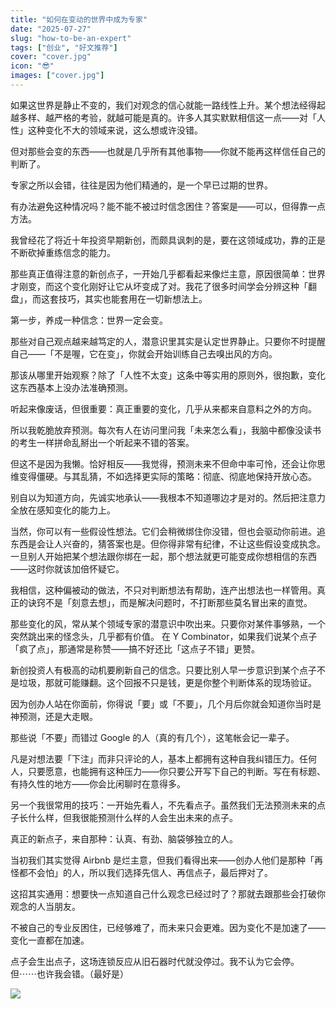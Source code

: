 ```yaml
---
title: "如何在变动的世界中成为专家"
date: "2025-07-27"
slug: "how-to-be-an-expert"
tags: ["创业", "好文推荐"]
cover: "cover.jpg"
icon: "😎"
images: ["cover.jpg"]
---
```

如果这世界是静止不变的，我们对观念的信心就能一路线性上升。某个想法经得起越多样、越严格的考验，就越可能是真的。许多人其实默默相信这一点——对「人性」这种变化不大的领域来说，这么想或许没错。



但对那些会变的东西——也就是几乎所有其他事物——你就不能再这样信任自己的判断了。



专家之所以会错，往往是因为他们精通的，是一个早已过期的世界。



有办法避免这种情况吗？能不能不被过时信念困住？答案是——可以，但得靠一点方法。



我曾经花了将近十年投资早期新创，而颇具讽刺的是，要在这领域成功，靠的正是不断砍掉重练信念的能力。



那些真正值得注意的新创点子，一开始几乎都看起来像烂主意，原因很简单：世界才刚变，而这个变化刚好让它从坏变成了对。我花了很多时间学会分辨这种「翻盘」，而这套技巧，其实也能套用在一切新想法上。



第一步，养成一种信念：世界一定会变。



那些对自己观点越来越笃定的人，潜意识里其实是认定世界静止。只要你不时提醒自己——「不是喔，它在变」，你就会开始训练自己去嗅出风的方向。



那该从哪里开始观察？除了「人性不太变」这条中等实用的原则外，很抱歉，变化这东西基本上没办法准确预测。



听起来像废话，但很重要：真正重要的变化，几乎从来都来自意料之外的方向。



所以我乾脆放弃预测。每次有人在访问里问我「未来怎么看」，我脑中都像没读书的考生一样拼命乱掰出一个听起来不错的答案。



但这不是因为我懒。恰好相反——我觉得，预测未来不但命中率可怜，还会让你思维变得僵硬。与其乱猜，不如选择更实际的策略：彻底、彻底地保持开放心态。



别自以为知道方向，先诚实地承认——我根本不知道哪边才是对的。然后把注意力全放在感知变化的能力上。



当然，你可以有一些假设性想法。它们会稍微绑住你没错，但也会驱动你前进。追东西是会让人兴奋的，猜答案也是。但你得非常有纪律，不让这些假设变成执念。
一旦别人开始把某个想法跟你绑在一起，那个想法就更可能变成你想相信的东西——这时你就该加倍怀疑它。



我相信，这种偏被动的做法，不只对判断想法有帮助，连产出想法也一样管用。真正的诀窍不是「刻意去想」，而是解决问题时，不打断那些莫名冒出来的直觉。



那些变化的风，常从某个领域专家的潜意识中吹出来。只要你对某件事够熟，一个突然跳出来的怪念头，几乎都有价值。
在 Y Combinator，如果我们说某个点子「疯了点」，那通常是称赞——搞不好还比「这点子不错」更赞。



新创投资人有极高的动机要刷新自己的信念。只要比别人早一步意识到某个点子不是垃圾，那就可能赚翻。这个回报不只是钱，更是你整个判断体系的现场验证。



因为创办人站在你面前，你得说「要」或「不要」，几个月后你就会知道你当时是神预测，还是大走眼。



那些说「不要」而错过 Google 的人（真的有几个），这笔帐会记一辈子。



凡是对想法要「下注」而非只评论的人，基本上都拥有这种自我纠错压力。任何人，只要愿意，也能拥有这种压力——你只要公开写下自己的判断。写在有标题、有持久性的地方——你会比闲聊时在意得多。



另一个我很常用的技巧：一开始先看人，不先看点子。虽然我们无法预测未来的点子长什么样，但我很能预测什么样的人会生出未来的点子。



真正的新点子，来自那种：认真、有劲、脑袋够独立的人。



当初我们其实觉得 Airbnb 是烂主意，但我们看得出来——创办人他们是那种「再怪都不会怕」的人，所以我们选择先信人、再信点子，最后押对了。



这招其实通用：想要快一点知道自己什么观念已经过时了？那就去跟那些会打破你观念的人当朋友。



不被自己的专业反困住，已经够难了，而未来只会更难。因为变化不是加速了——变化一直都在加速。



点子会生出点子，这场连锁反应从旧石器时代就没停过。我不认为它会停。
但⋯⋯也许我会错。（最好是）




![](https://prod-files-secure.s3.us-west-2.amazonaws.com/112d0858-5090-4d34-a606-b75eb8d65fd2/46476355-9cf3-4e99-9b7a-3531bc426380/1000202064.png?X-Amz-Algorithm=AWS4-HMAC-SHA256&X-Amz-Content-Sha256=UNSIGNED-PAYLOAD&X-Amz-Credential=ASIAZI2LB4662WR6SJEG%2F20250811%2Fus-west-2%2Fs3%2Faws4_request&X-Amz-Date=20250811T095150Z&X-Amz-Expires=3600&X-Amz-Security-Token=IQoJb3JpZ2luX2VjELH%2F%2F%2F%2F%2F%2F%2F%2F%2F%2FwEaCXVzLXdlc3QtMiJHMEUCIQDco0mkfz8P7bFVRFfzW2Pyr2FBdlv09AqgJipqNEhPhwIgTdV72ZLcQGIMlLUiME10Nk5sQkhz%2F0XMrzIFQrBfzKIqiAQI6v%2F%2F%2F%2F%2F%2F%2F%2F%2F%2FARAAGgw2Mzc0MjMxODM4MDUiDAmrxuNHAgt6YVqB5SrcAz1KhLk59lb6S6bg3cDEiNEoOwzmHMZKMh9WfKqmYGBVvUqMgyDh6OHoOFhgSnJZc8vWU3dP2QUeEvu7EJVPeiZfuhsYIMQPSFe9yZSyP67aV2b%2FgSFHUQ5zLIgpZDA1uQdglfMKKliYdnUGqIJsRTAQ2AclsLGyrfXiTHLmk9uss0bALsKLyjGFnwP3wAfU12ozXn%2BIs0CuEDvy4%2BazsYnx7bLlHFjPgsjYu7bFZy3QeYIwqMUSjclUReiaOoKduO7MnKSfxf%2F9uCD2nGDXMfWFQ8JfAnitrJXBAlACrStNj%2FWqOqJr42LOiIuk3yARL%2FJtOdJcW6UihFV8jNWVo%2F94gNNg2DBDnK6A1iI3J%2BlJacgMNBA5e0nMx3Ot39qhgCipHkAUXol6zfHQbGB2QVQfKYkBfxdrTY%2BkD3hJCug9LXhZgYYN1TCQBlOwyJYAX2tt7IPYm2KljQ61uWQeWzpzy0I45NRdaWrcpMZB%2FcLpYn3wE2wXr7bqXtvFDp6w0%2Fitspye9AvW9RlzJCsGLT8jx1qj5cpmIZsg6qVo0j0evCjqU29%2BayU9XiqvCqWNFOZD2Akdp4L0PoN7VLxO1DPvPbFXCX8qdb62Zb8d8DV7Vt%2FWubG%2Flq9mL74RMP7d5sQGOqUB%2FT4LFrg6dvRtRJ8hzFvSmdH4cj31BJvTI6TcpUeMKNvLi4k4%2FBH52TclIzvTulQlRjD8YbgkzAYr2io1AYOgplHY%2BAEeAv1JUZekhV2XyFTIaYerYmgDL6DsaNDjw8BXOvz9WYdwSAE5vxu9jC%2BoJ8ksvuqoljIGju41N2oX%2F7G8PjCgjUqowAKPgsA47THSQ5x4T6g3PK2%2BuubQLYSfQAgizbF0&X-Amz-Signature=3aa0bb3797bff58f37c0448243b4728df55f4c02bb69a95041346185ba90e9a0&X-Amz-SignedHeaders=host&x-amz-checksum-mode=ENABLED&x-id=GetObject)

